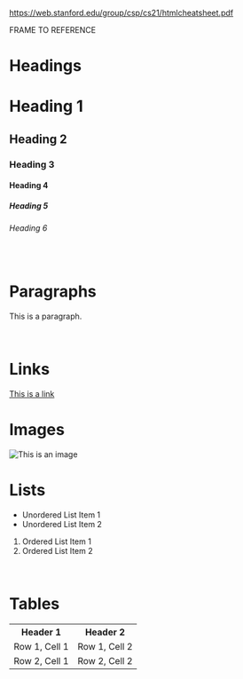 https://web.stanford.edu/group/csp/cs21/htmlcheatsheet.pdf

FRAME TO REFERENCE
<!DOCTYPE html>
<html>
  <head>
    <title>HTML Cheat Sheet</title>
  </head>
  <body>
    <h1>Headings</h1>
    <h1>Heading 1</h1>
    <h2>Heading 2</h2>
    <h3>Heading 3</h3>
    <h4>Heading 4</h4>
    <h5>Heading 5</h5>
    <h6>Heading 6</h6>
    <br>
    <h1>Paragraphs</h1>
    <p>This is a paragraph.</p>
    <br>
    <h1>Links</h1>
    <a href="https://www.example.com">This is a link</a>
    <br>
    <h1>Images</h1>
    <img src="image.jpg" alt="This is an image">
    <br>
    <h1>Lists</h1>
    <ul>
      <li>Unordered List Item 1</li>
      <li>Unordered List Item 2</li>
    </ul>
    <ol>
      <li>Ordered List Item 1</li>
      <li>Ordered List Item 2</li>
    </ol>
    <br>
    <h1>Tables</h1>
    <table>
      <tr>
        <th>Header 1</th>
        <th>Header 2</th>
      </tr>
      <tr>
        <td>Row 1, Cell 1</td>
        <td>Row 1, Cell 2</td>
      </tr>
      <tr>
        <td>Row 2, Cell 1</td>
        <td>Row 2, Cell 2</td>
      </tr>
    </table>
  </body>
</html>
